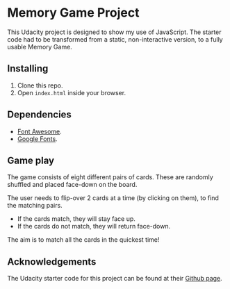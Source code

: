 # Memory Game Project

This Udacity project is designed to show my use of JavaScript.  The starter code had to be transformed from a static, non-interactive version, to a fully usable Memory Game.

## Installing

1. Clone this repo.
2. Open `index.html` inside your browser.

## Dependencies

* [Font Awesome](https://fontawesome.com/).
* [Google Fonts](https://fonts.google.com/).

## Game play

The game consists of eight different pairs of cards.  These are randomly shuffled and placed face-down on the board.

The user needs to flip-over 2 cards at a time (by clicking on them), to find the matching pairs.

* If the cards match, they will stay face up.
* If the cards do not match, they will return face-down.

The aim is to match all the cards in the quickest time!

## Acknowledgements

The Udacity starter code for this project can be found at their [Github page](https://github.com/udacity/fend-project-memory-game).
